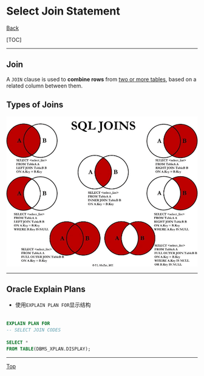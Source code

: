 # Select Join Statement

[Back](../../index.md)

[TOC]

---

## Join

A `JOIN` clause is used to **combine rows** from <u>two or more tables</u>, based on a related column between them.

## Types of Joins

![sql-join](../../pic/select/sql-join.png)

---

## Oracle Explain Plans

- 使用`EXPLAIN PLAN FOR`显示结构

```SQL

EXPLAIN PLAN FOR
-- SELECT JOIN CODES

SELECT *
FROM TABLE(DBMS_XPLAN.DISPLAY);

```

---

[Top](#select-join-statement)

